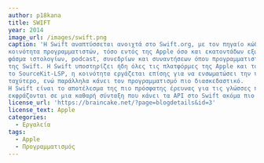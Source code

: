 ```yaml
---
author: p18kana
title: SWIFT
year: 2014
image_url: /images/swift.png
caption: 'Η Swift αναπτύσσεται ανοιχτά στο Swift.org, με τον πηγαίο κώδικα, έναν εντοπισμό σφαλμάτων, φόρουμ και τακτικές εκδόσεις ανάπτυξης διαθέσιμες για όλους. Αυτή η ευρεία 
κοινότητα προγραμματιστών, τόσο εντός της Apple όσο και εκατοντάδων εξωτερικών συνεργατών, συνεργάζονται για να κάνουν τη Swift ακόμα πιο εκπληκτική. Υπάρχει ένα ακόμη ευρύτερο 
φάσμα ιστολογίων, podcast, συνεδρίων και συναντήσεων όπου προγραμματιστές στην κοινότητα μοιράζονται τις εμπειρίες τους σχετικά με το πώς να αξιοποιήσουν τις μεγάλες δυνατότητες 
της Swift. Η Swift υποστηρίζει ήδη όλες τις πλατφόρμες της Apple και το Linux, με τα μέλη της κοινότητας να εργάζονται ενεργά για τη μεταφορά σε ακόμη περισσότερες πλατφόρμες. Με 
το SourceKit-LSP, η κοινότητα εργάζεται επίσης για να ενσωματώσει την υποστήριξη Swift σε μια μεγάλη ποικιλία εργαλείων προγραμματιστών. Η Swift κάνει το λογισμικό ασφαλέστερο και 
ταχύτερο, ενώ παράλληλα κάνει τον προγραμματισμό πιο διασκεδαστικό.
Η Swift είναι το αποτέλεσμα της πιο πρόσφατης έρευνας για τις γλώσσες προγραμματισμού, σε συνδυασμό με εμπειρία δεκαετιών στη δημιουργία πλατφορμών Apple. Οι επώνυμες παράμετροι 
εκφράζονται σε μια καθαρή σύνταξη που κάνει τα API στο Swift ακόμα πιο εύκολα στην ανάγνωση και τη συντήρηση.'
license_url: 'https://braincake.net/?page=blogdetails&id=3'
license_text: Apple
categories:
  - Εργαλεία
tags:
  - Apple
  - Προγραμματισμός
---
```

